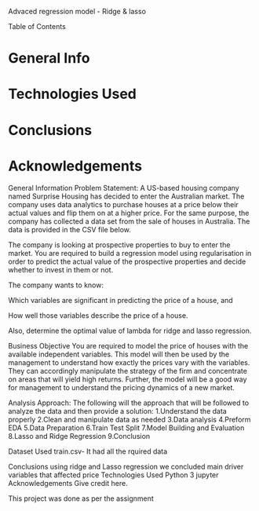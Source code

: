 Advaced regression model - Ridge & lasso


Table of Contents
# General Info
# Technologies Used
# Conclusions
# Acknowledgements

General Information
Problem Statement: A US-based housing company named Surprise Housing has decided to enter the Australian market. The company uses data analytics to purchase houses at a price below their actual values and flip them on at a higher price. For the same purpose, the company has collected a data set from the sale of houses in Australia. The data is provided in the CSV file below.

The company is looking at prospective properties to buy to enter the market. You are required to build a regression model using regularisation in order to predict the actual value of the prospective properties and decide whether to invest in them or not.

The company wants to know:

Which variables are significant in predicting the price of a house, and

How well those variables describe the price of a house.

Also, determine the optimal value of lambda for ridge and lasso regression.

Business Objective You are required to model the price of houses with the available independent variables. This model will then be used by the management to understand how exactly the prices vary with the variables. They can accordingly manipulate the strategy of the firm and concentrate on areas that will yield high returns. Further, the model will be a good way for management to understand the pricing dynamics of a new market.

Analysis Approach: The following will the approach that will be followed to analyze the data and then provide a solution: 1.Understand the data properly 2.Clean and manipulate data as needed 3.Data analysis 4.Preform EDA 5.Data Preparation 6.Train Test Split 7.Model Building and Evaluation 8.Lasso and Ridge Regression 9.Conclusion

Dataset Used train.csv- It had all the rquired data

Conclusions
using ridge and Lasso regression we concluded main driver variables that affected price
Technologies Used
Python 3
jupyter
Acknowledgements
Give credit here.

This project was done as per the assignment